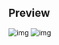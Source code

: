 Preview
---
![img](https://github.com/Keyinator/Keyinator-s-Mass-Actions/blob/master/Screenshots/v1.3/menu_items.png?raw=true "Menu_Items")
![img](https://github.com/Keyinator/Keyinator-s-Mass-Actions/blob/master/Screenshots/v1.3/channel_items.png?raw=true "Channel_Items")
